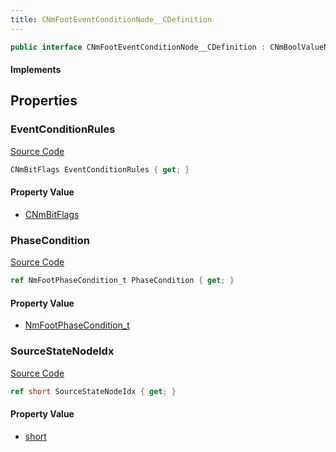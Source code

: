 ```yaml
---
title: CNmFootEventConditionNode__CDefinition
---
```


```csharp
public interface CNmFootEventConditionNode__CDefinition : CNmBoolValueNode__CDefinition, CNmValueNode__CDefinition, CNmGraphNode__CDefinition, ISchemaClass<CNmGraphNode__CDefinition>, ISchemaClass<CNmValueNode__CDefinition>, ISchemaClass<CNmBoolValueNode__CDefinition>, ISchemaClass<CNmFootEventConditionNode__CDefinition>, ISchemaField, ISchemaClass, INativeHandle
```

#### Implements

## Properties

### EventConditionRules

[Source Code](https://github.com/swiftly-solution/swiftlys2/blob/beta/managed/src/SwiftlyS2.Generated/Schemas/Interfaces/CNmFootEventConditionNode__CDefinition.cs#L20)

```csharp
CNmBitFlags EventConditionRules { get; }
```

#### Property Value

- [CNmBitFlags](/docs/api/shared/schemadefinitions/cnmbitflags)

### PhaseCondition

[Source Code](https://github.com/swiftly-solution/swiftlys2/blob/beta/managed/src/SwiftlyS2.Generated/Schemas/Interfaces/CNmFootEventConditionNode__CDefinition.cs#L18)

```csharp
ref NmFootPhaseCondition_t PhaseCondition { get; }
```

#### Property Value

- [NmFootPhaseCondition_t](/docs/api/shared/schemadefinitions/nmfootphasecondition_t)

### SourceStateNodeIdx

[Source Code](https://github.com/swiftly-solution/swiftlys2/blob/beta/managed/src/SwiftlyS2.Generated/Schemas/Interfaces/CNmFootEventConditionNode__CDefinition.cs#L16)

```csharp
ref short SourceStateNodeIdx { get; }
```

#### Property Value

- [short](https://learn.microsoft.com/dotnet/api/system.int16)

